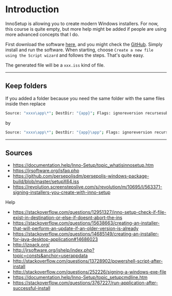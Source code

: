 # Introduction

InnoSetup is allowing you to create modern Windows installers. For now, this course is quite empty, but more help might be added if people are using more advanced concepts that I do.

First download the software [here](https://jrsoftware.org/isdl.php#stable), and you might check the [GitHub](https://github.com/jrsoftware/issrc). Simply install and run the software. When starting, choose ``Create a new file using the Script wizard`` and follows the steps. That's quite easy.

The generated file will be a ``xxx.iss`` kind of file.

<hr class="sr">

## Keep folders

If you added a folder because you need the same folder with the same files inside then replace

```bash
Source: "xxxx\app\*"; DestDir: "{app}"; Flags: ignoreversion recursesubdirs createallsubdirs
```

by

```bash
Source: "xxxx\app\*"; DestDir: "{app}\app"; Flags: ignoreversion recursesubdirs createallsubdirs
```

<hr class="sl">

## Sources

* <https://documentation.help/Inno-Setup/topic_whatisinnosetup.htm>
* <https://jrsoftware.org/isfaq.php>
* <https://github.com/persepolisdm/persepolis-windows-package-build/blob/master/setupX64.iss>
* <https://revolution.screenstepslive.com/s/revolution/m/10695/l/563371-signing-installers-you-create-with-inno-setup>

Help

* <https://stackoverflow.com/questions/12951327/inno-setup-check-if-file-exist-in-destination-or-else-if-doesnt-abort-the-ins>
* <https://stackoverflow.com/questions/15638663/creating-an-installer-that-will-perform-an-update-if-an-older-version-is-already>
* <https://stackoverflow.com/questions/14685149/creating-an-installer-for-java-desktop-application#14686023>
* <http://izpack.org/>
* <http://jrsoftware.org/ishelp/index.php?topic=consts&anchor=userappdata>
* <http://stackoverflow.com/questions/13728902/powershell-script-after-install>
* <http://stackoverflow.com/questions/252226/signing-a-windows-exe-file>
* <https://documentation.help/Inno-Setup/topic_setupcmdline.htm>
* <https://stackoverflow.com/questions/3767227/run-application-after-successful-install>